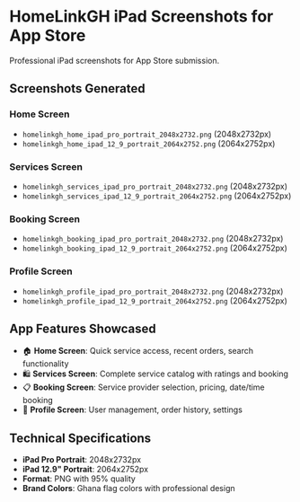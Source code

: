 # HomeLinkGH iPad Screenshots for App Store

Professional iPad screenshots for App Store submission.

## Screenshots Generated

### Home Screen
- `homelinkgh_home_ipad_pro_portrait_2048x2732.png` (2048x2732px)
- `homelinkgh_home_ipad_12_9_portrait_2064x2752.png` (2064x2752px)

### Services Screen
- `homelinkgh_services_ipad_pro_portrait_2048x2732.png` (2048x2732px)
- `homelinkgh_services_ipad_12_9_portrait_2064x2752.png` (2064x2752px)

### Booking Screen
- `homelinkgh_booking_ipad_pro_portrait_2048x2732.png` (2048x2732px)
- `homelinkgh_booking_ipad_12_9_portrait_2064x2752.png` (2064x2752px)

### Profile Screen
- `homelinkgh_profile_ipad_pro_portrait_2048x2732.png` (2048x2732px)
- `homelinkgh_profile_ipad_12_9_portrait_2064x2752.png` (2064x2752px)

## App Features Showcased

- 🏠 **Home Screen**: Quick service access, recent orders, search functionality
- 🛍️ **Services Screen**: Complete service catalog with ratings and booking
- 📋 **Booking Screen**: Service provider selection, pricing, date/time booking
- 👤 **Profile Screen**: User management, order history, settings

## Technical Specifications

- **iPad Pro Portrait**: 2048x2732px
- **iPad 12.9" Portrait**: 2064x2752px
- **Format**: PNG with 95% quality
- **Brand Colors**: Ghana flag colors with professional design
